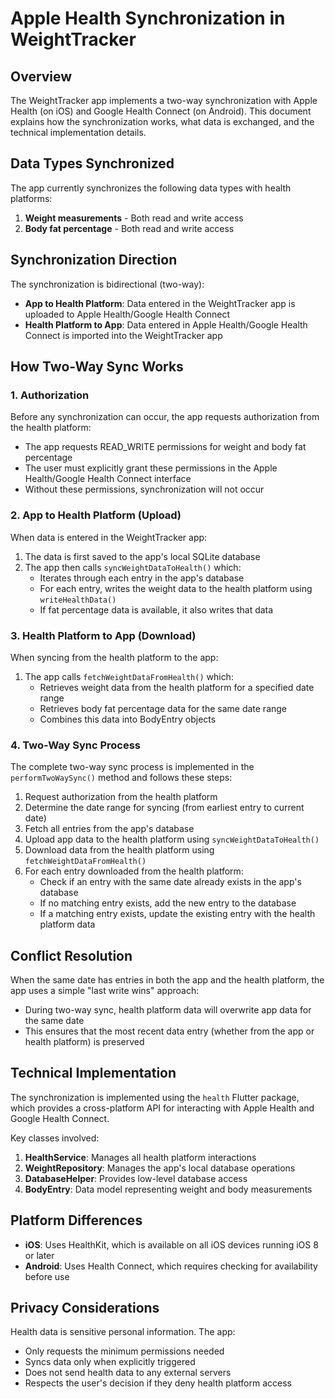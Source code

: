 # Apple Health Synchronization in WeightTracker

## Overview

The WeightTracker app implements a two-way synchronization with Apple Health (on iOS) and Google Health Connect (on Android). This document explains how the synchronization works, what data is exchanged, and the technical implementation details.

## Data Types Synchronized

The app currently synchronizes the following data types with health platforms:

1. **Weight measurements** - Both read and write access
2. **Body fat percentage** - Both read and write access

## Synchronization Direction

The synchronization is bidirectional (two-way):

- **App to Health Platform**: Data entered in the WeightTracker app is uploaded to Apple Health/Google Health Connect
- **Health Platform to App**: Data entered in Apple Health/Google Health Connect is imported into the WeightTracker app

## How Two-Way Sync Works

### 1. Authorization

Before any synchronization can occur, the app requests authorization from the health platform:

- The app requests READ_WRITE permissions for weight and body fat percentage
- The user must explicitly grant these permissions in the Apple Health/Google Health Connect interface
- Without these permissions, synchronization will not occur

### 2. App to Health Platform (Upload)

When data is entered in the WeightTracker app:

1. The data is first saved to the app's local SQLite database
2. The app then calls `syncWeightDataToHealth()` which:
   - Iterates through each entry in the app's database
   - For each entry, writes the weight data to the health platform using `writeHealthData()`
   - If fat percentage data is available, it also writes that data

### 3. Health Platform to App (Download)

When syncing from the health platform to the app:

1. The app calls `fetchWeightDataFromHealth()` which:
   - Retrieves weight data from the health platform for a specified date range
   - Retrieves body fat percentage data for the same date range
   - Combines this data into BodyEntry objects

### 4. Two-Way Sync Process

The complete two-way sync process is implemented in the `performTwoWaySync()` method and follows these steps:

1. Request authorization from the health platform
2. Determine the date range for syncing (from earliest entry to current date)
3. Fetch all entries from the app's database
4. Upload app data to the health platform using `syncWeightDataToHealth()`
5. Download data from the health platform using `fetchWeightDataFromHealth()`
6. For each entry downloaded from the health platform:
   - Check if an entry with the same date already exists in the app's database
   - If no matching entry exists, add the new entry to the database
   - If a matching entry exists, update the existing entry with the health platform data

## Conflict Resolution

When the same date has entries in both the app and the health platform, the app uses a simple "last write wins" approach:

- During two-way sync, health platform data will overwrite app data for the same date
- This ensures that the most recent data entry (whether from the app or health platform) is preserved

## Technical Implementation

The synchronization is implemented using the `health` Flutter package, which provides a cross-platform API for interacting with Apple Health and Google Health Connect.

Key classes involved:

1. **HealthService**: Manages all health platform interactions
2. **WeightRepository**: Manages the app's local database operations
3. **DatabaseHelper**: Provides low-level database access
4. **BodyEntry**: Data model representing weight and body measurements

## Platform Differences

- **iOS**: Uses HealthKit, which is available on all iOS devices running iOS 8 or later
- **Android**: Uses Health Connect, which requires checking for availability before use

## Privacy Considerations

Health data is sensitive personal information. The app:

- Only requests the minimum permissions needed
- Syncs data only when explicitly triggered
- Does not send health data to any external servers
- Respects the user's decision if they deny health platform access
